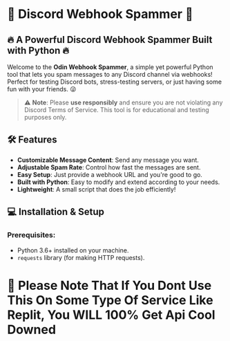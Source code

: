 # 🚨 **Discord Webhook Spammer** 🚨

## 🔥 **A Powerful Discord Webhook Spammer Built with Python** 🔥

Welcome to the **Odin Webhook Spammer**, a simple yet powerful Python tool that lets you spam messages to any Discord channel via webhooks! Perfect for testing Discord bots, stress-testing servers, or just having some fun with your friends. 😜

> ⚠️ **Note**: Please **use responsibly** and ensure you are not violating any Discord Terms of Service. This tool is for educational and testing purposes only.

## 🛠 **Features**
- **Customizable Message Content**: Send any message you want.
- **Adjustable Spam Rate**: Control how fast the messages are sent.
- **Easy Setup**: Just provide a webhook URL and you're good to go.
- **Built with Python**: Easy to modify and extend according to your needs.
- **Lightweight**: A small script that does the job efficiently!

## 💻 **Installation & Setup**
### Prerequisites:
- Python 3.6+ installed on your machine.
- `requests` library (for making HTTP requests).

# 👀 **Please Note That If You Dont Use This On Some Type Of Service Like Replit, You WILL 100% Get Api Cool Downed** #
